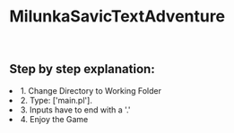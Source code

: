 # MilunkaSavicTextAdventure
<br>

## Step by step explanation:
<ui>
  <li>1. Change Directory to Working Folder </li>
  <li>2. Type: ['main.pl']. </li>
  <li>3. Inputs have to end with a '.'</li>
  <li>4. Enjoy the Game </li>
</ul>
